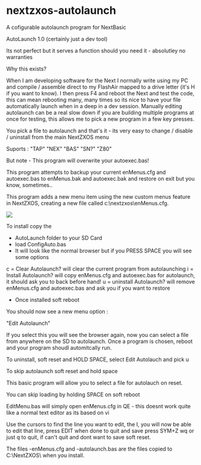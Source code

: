 # nextzxos-autolaunch
 A cofigurable autolaunch program for NextBasic

AutoLaunch 1.0 (certainly just a dev tool)

Its not perfect but it serves a function should you need it - absolutley no warranties

Why this exists?

When I am developing software for the Next I normally write using my PC and compile / assemble direct to my FlashAir mapped to a drive letter (it's H if you want to know). I then press F4 and reboot the Next and test the code, this can mean rebooting many, many times so its nice to have your file automatically launch when in a deep in a dev session. Manually editing autolaunch can be a real slow down if you are building multiple programs at once for testing, this allows me to pick a new program in a few key presses. 

You pick a file to autolaunch and that's it - its very easy to change / disable / uninstall from the main NextZXOS menu

Suports : "TAP" "NEX" "BAS" "SN?" "Z80"

But note - This program will overwrite your autoexec.bas!

This program attempts to backup your current enMenus.cfg and autoexec.bas to enMenus.bak and autoexec.bak and restore on exit but you know, sometimes..

This program adds a new menu item using the new custom menus feature in NextZXOS, creating a new file called c:\nextzxos\enMenus.cfg. 

<img src="https://github.com/em00k/src-gifs/blob/main/Autolaunch.gif">

To install copy the 

- AutoLaunch folder to your SD Card
- load ConfigAuto.bas 
- It will look like the normal browser but if you PRESS SPACE you will see some options

c = Clear Autolaunch?			will clear the current program from autolaunching
i = Install Autolaunch? 		will copy enMenus.cfg and autoexec.bas for autolaunch, it should ask you to back before hand!
u = uninstall Autolaunch?		will remove enMenus.cfg and autoexec.bas and ask you if you want to restore

- Once installed soft reboot

You should now see a new menu option : 

"Edit Autolaunch"

If you select this you will see the browser again, now you can select a file from anywhere on the SD to autolaunch. Once a program is chosen, reboot and your program shoudl automitcally run.

To uninstall, soft reset and HOLD SPACE, select Edit Autolauch and pick u

To skip autolaunch soft reset and hold space

This basic program will allow you to select a file for autolauch on reset.

You can skip loading by holding SPACE on soft reboot

EditMenu.bas will simply open enMenus.cfg in QE - this doesnt work quite like a normal text editor as its based on vi

Use the cursors to find the line you want to edit, the I, you will now be able to edit that line, press EDIT when done
to quit and save press SYM+Z wq or just q to quit, if can't quit and dont want to save soft reset.  

The files -enMenus.cfg and -autolaunch.bas are the files copied to C:\NextZXOS\ when you install. 
